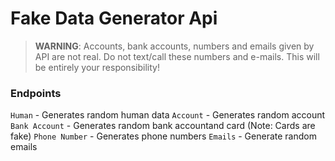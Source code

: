 # Fake Data Generator Api

> **WARNING**:
> Accounts, bank accounts, numbers and emails given by API are not real. Do not text/call these numbers and e-mails.
> This will be entirely your responsibility!


### Endpoints

`Human` - Generates random human data
`Account` - Generates random account
`Bank Account` - Generates random bank accountand card (Note: Cards are fake)
`Phone Number` - Generates phone numbers
`Emails` - Generate random emails